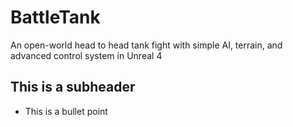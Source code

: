 # BattleTank
An open-world head to head tank fight with simple AI, terrain, and advanced control system in Unreal 4

## This is a subheader
* This is a bullet point 
